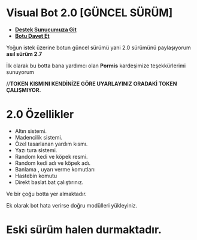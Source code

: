 # Visual Bot 2.0 [GÜNCEL SÜRÜM]

* <a href="https://discord.io/visualdestek">**Destek Sunucumuza Git**</a>
* <a href="https://discordapp.com/oauth2/authorize?client_id=368768661298610176&scope=bot&permissions=401812495">**Botu Davet Et**</a>

Yoğun istek üzerine botun güncel sürümü yani 2.0 sürümünü paylaşıyorum **asıl sürüm 2.7**

İlk olarak bu botta bana yardımcı olan __Pormis__ kardeşimize teşekkürlerimi sunuyorum

//**TOKEN KISMINI KENDİNİZE GÖRE UYARLAYINIZ ORADAKİ TOKEN ÇALIŞMIYOR.**

# 2.0 Özellikler
+ Altın sistemi.
+ Madencilik sistemi.
+ Özel tasarlanan yardım kısmı.
+ Yazı tura sistemi.
+ Random kedi ve köpek resmi.
+ Random kedi adı ve köpek adı.
+ Banlama , uyarı verme komutları
+ Hastebin komutu
+ Direkt baslat.bat çalıştırınız.

Ve bir çoğu botta yer almaktadır.

Ek olarak bot hata verirse doğru modülleri yükleyiniz.

# Eski sürüm halen durmaktadır.


